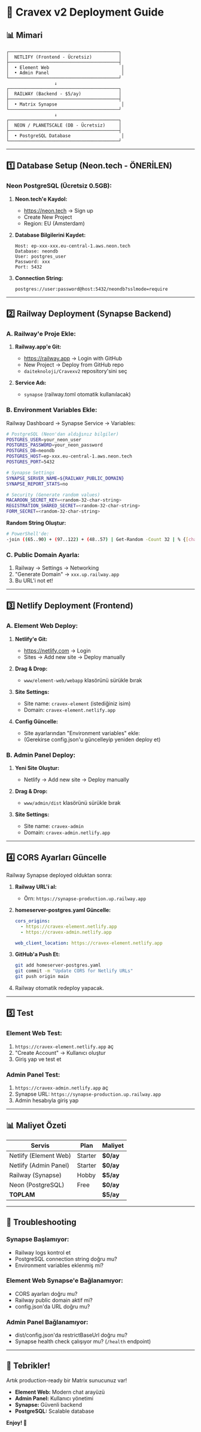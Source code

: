 # 🚀 Cravex v2 Deployment Guide

## 📊 Mimari

```
┌─────────────────────────────────────────┐
│  NETLIFY (Frontend - Ücretsiz)          │
├─────────────────────────────────────────┤
│  • Element Web                           │
│  • Admin Panel                           │
└─────────────────────────────────────────┘
                  ↓
┌─────────────────────────────────────────┐
│  RAILWAY (Backend - $5/ay)              │
├─────────────────────────────────────────┤
│  • Matrix Synapse                        │
└─────────────────────────────────────────┘
                  ↓
┌─────────────────────────────────────────┐
│  NEON / PLANETSCALE (DB - Ücretsiz)     │
├─────────────────────────────────────────┤
│  • PostgreSQL Database                   │
└─────────────────────────────────────────┘
```

---

## 1️⃣ Database Setup (Neon.tech - ÖNERİLEN)

### Neon PostgreSQL (Ücretsiz 0.5GB):

1. **Neon.tech'e Kaydol:**
   - https://neon.tech → Sign up
   - Create New Project
   - Region: EU (Amsterdam)
   
2. **Database Bilgilerini Kaydet:**
   ```
   Host: ep-xxx-xxx.eu-central-1.aws.neon.tech
   Database: neondb
   User: postgres_user
   Password: xxx
   Port: 5432
   ```

3. **Connection String:**
   ```
   postgres://user:password@host:5432/neondb?sslmode=require
   ```

---

## 2️⃣ Railway Deployment (Synapse Backend)

### A. Railway'e Proje Ekle:

1. **Railway.app'e Git:**
   - https://railway.app → Login with GitHub
   - New Project → Deploy from GitHub repo
   - `daiteknoloji/Cravexv2` repository'sini seç

2. **Service Adı:**
   - `synapse` (railway.toml otomatik kullanılacak)

### B. Environment Variables Ekle:

Railway Dashboard → Synapse Service → Variables:

```bash
# PostgreSQL (Neon'dan aldığınız bilgiler)
POSTGRES_USER=your_neon_user
POSTGRES_PASSWORD=your_neon_password
POSTGRES_DB=neondb
POSTGRES_HOST=ep-xxx.eu-central-1.aws.neon.tech
POSTGRES_PORT=5432

# Synapse Settings
SYNAPSE_SERVER_NAME=${RAILWAY_PUBLIC_DOMAIN}
SYNAPSE_REPORT_STATS=no

# Security (Generate random values)
MACAROON_SECRET_KEY=<random-32-char-string>
REGISTRATION_SHARED_SECRET=<random-32-char-string>
FORM_SECRET=<random-32-char-string>
```

**Random String Oluştur:**
```bash
# PowerShell'de:
-join ((65..90) + (97..122) + (48..57) | Get-Random -Count 32 | % {[char]$_})
```

### C. Public Domain Ayarla:

1. Railway → Settings → Networking
2. "Generate Domain" → `xxx.up.railway.app`
3. Bu URL'i not et!

---

## 3️⃣ Netlify Deployment (Frontend)

### A. Element Web Deploy:

1. **Netlify'e Git:**
   - https://netlify.com → Login
   - Sites → Add new site → Deploy manually

2. **Drag & Drop:**
   - `www/element-web/webapp` klasörünü sürükle bırak
   
3. **Site Settings:**
   - Site name: `cravex-element` (istediğiniz isim)
   - Domain: `cravex-element.netlify.app`

4. **Config Güncelle:**
   - Site ayarlarından "Environment variables" ekle:
   - (Gerekirse config.json'u güncelleyip yeniden deploy et)

### B. Admin Panel Deploy:

1. **Yeni Site Oluştur:**
   - Netlify → Add new site → Deploy manually

2. **Drag & Drop:**
   - `www/admin/dist` klasörünü sürükle bırak

3. **Site Settings:**
   - Site name: `cravex-admin`
   - Domain: `cravex-admin.netlify.app`

---

## 4️⃣ CORS Ayarları Güncelle

Railway Synapse deployed olduktan sonra:

1. **Railway URL'i al:**
   - Örn: `https://synapse-production.up.railway.app`

2. **homeserver-postgres.yaml Güncelle:**
   ```yaml
   cors_origins:
     - https://cravex-element.netlify.app
     - https://cravex-admin.netlify.app
   
   web_client_location: https://cravex-element.netlify.app
   ```

3. **GitHub'a Push Et:**
   ```bash
   git add homeserver-postgres.yaml
   git commit -m "Update CORS for Netlify URLs"
   git push origin main
   ```

4. Railway otomatik redeploy yapacak.

---

## 5️⃣ Test

### Element Web Test:
1. `https://cravex-element.netlify.app` aç
2. "Create Account" → Kullanıcı oluştur
3. Giriş yap ve test et

### Admin Panel Test:
1. `https://cravex-admin.netlify.app` aç
2. Synapse URL: `https://synapse-production.up.railway.app`
3. Admin hesabıyla giriş yap

---

## 📊 Maliyet Özeti

| Servis | Plan | Maliyet |
|--------|------|---------|
| Netlify (Element Web) | Starter | **$0/ay** |
| Netlify (Admin Panel) | Starter | **$0/ay** |
| Railway (Synapse) | Hobby | **$5/ay** |
| Neon (PostgreSQL) | Free | **$0/ay** |
| **TOPLAM** | | **$5/ay** |

---

## 🔧 Troubleshooting

### Synapse Başlamıyor:
- Railway logs kontrol et
- PostgreSQL connection string doğru mu?
- Environment variables eklenmiş mi?

### Element Web Synapse'e Bağlanamıyor:
- CORS ayarları doğru mu?
- Railway public domain aktif mi?
- config.json'da URL doğru mu?

### Admin Panel Bağlanamıyor:
- dist/config.json'da restrictBaseUrl doğru mu?
- Synapse health check çalışıyor mu? (`/health` endpoint)

---

## 🎉 Tebrikler!

Artık production-ready bir Matrix sunucunuz var!

- **Element Web:** Modern chat arayüzü
- **Admin Panel:** Kullanıcı yönetimi
- **Synapse:** Güvenli backend
- **PostgreSQL:** Scalable database

**Enjoy! 🚀**




